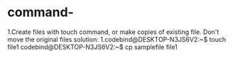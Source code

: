 # command-
1.Create files with touch command, or make copies of existing file.
  Don't move the original files
solution:
1.codebind@DESKTOP-N3JS6V2:~$ touch file1
  codebind@DESKTOP-N3JS6V2:~$ cp samplefile file1
